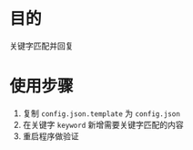 # 目的
关键字匹配并回复

# 使用步骤
1. 复制 `config.json.template` 为 `config.json`
2. 在关键字 `keyword` 新增需要关键字匹配的内容
3. 重启程序做验证